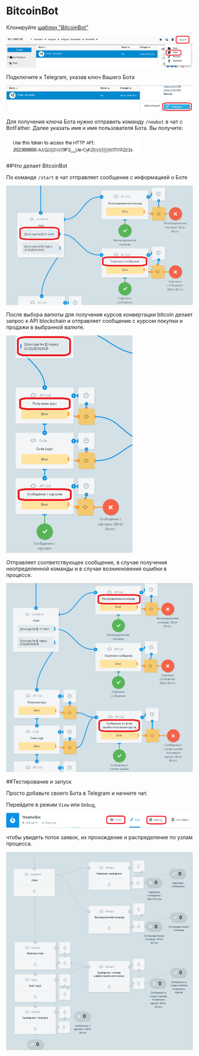 # BitcoinBot

Клонируйте [шаблон "BitcoinBot"](https://admin.corezoid.com/folder/conv/59749)

![](../img/bitcoinbot_clone.png)


Подключите к Telegram, указав ключ Вашего Бота

![](../img/bitcoinbot_key.png)

Для получения ключа Бота нужно отправить команду `/newbot` в чат с BotFather. Далее указать имя и имя пользователя Бота. Вы получите:

![](../img/botweather_keybot.png)


##Что делает BitcoinBot

По команде `/start` в чат отправляет сообщение с информацией о Боте

![](../img/bitcoinbot_start.png)


После выбора валюты для получения курсов конвертации bitcoin делает запрос к API blockchain и отправляет сообщение с курсом покупки и продажи в выбранной валюте.

![](../img/bitcoinbot_rate.png)


Отправляет соответствующее сообщение, в случае получения неопределенной команды и в случае возникновения ошибки в процессе.

![](../img/bitcoinbot_send.png)


##Тестирование и запуск

Просто добавьте своего Бота в Telegram и начните чат.

Перейдите в режим `View` или `Debug`,

![](../img/botweather_view.png)

чтобы увидеть поток заявок, их прохождение и распределение по узлам процесса.

![](../img/bitcoinbot_view.png)
